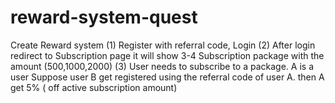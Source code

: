 # reward-system-quest
Create Reward system     (1) Register with referral code, Login (2) After login redirect to Subscription page it will show 3-4 Subscription package with the amount  (500,1000,2000) (3) User needs to subscribe to a package.    A is a user Suppose user B get registered using the referral code of user A. then A get 5% ( off active subscription amount)
